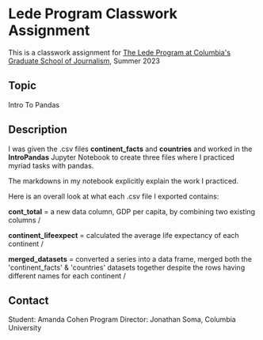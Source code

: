 # Lede Program Classwork Assignment

This is a classwork assignment for [The Lede Program at Columbia's Graduate School of Journalism](https://ledeprogram.com), Summer 2023

## Topic

Intro To Pandas 

## Description

I was given the .csv files **continent_facts** and **countries** and worked in the **IntroPandas** Jupyter Notebook to create three files where I practiced myriad tasks with pandas. 

The markdowns in my notebook explicitly explain the work I practiced. 

Here is an overall look at what each .csv file I exported contains: 

**cont_total** = a new data column, GDP per capita, by combining two existing columns /

**continent_lifeexpect** = calculated the average life expectancy of each continent /

**merged_datasets** = converted a series into a data frame, merged both the 'continent_facts' & 'countries' datasets together despite the rows having different names for each continent /

## Contact

Student: Amanda Cohen
Program Director: Jonathan Soma, Columbia University

